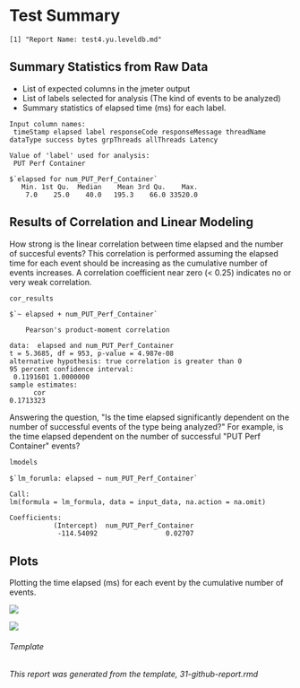 Test Summary
================

    [1] "Report Name: test4.yu.leveldb.md"

Summary Statistics from Raw Data
--------------------------------

-   List of expected columns in the jmeter output
-   List of labels selected for analysis (The kind of events to be analyzed)
-   Summary statistics of elapsed time (ms) for each label.

<!-- -->

    Input column names:
     timeStamp elapsed label responseCode responseMessage threadName dataType success bytes grpThreads allThreads Latency

    Value of 'label' used for analysis:
     PUT Perf Container

    $`elapsed for num_PUT_Perf_Container`
       Min. 1st Qu.  Median    Mean 3rd Qu.    Max. 
        7.0    25.0    40.0   195.3    66.0 33520.0 

Results of Correlation and Linear Modeling
------------------------------------------

How strong is the linear correlation between time elapsed and the number of succesful events? This correlation is performed assuming the elapsed time for each event should be increasing as the cumulative number of events increases. A correlation coefficient near zero (&lt; 0.25) indicates no or very weak correlation.

``` r
cor_results
```

    $`~ elapsed + num_PUT_Perf_Container`

        Pearson's product-moment correlation

    data:  elapsed and num_PUT_Perf_Container
    t = 5.3685, df = 953, p-value = 4.987e-08
    alternative hypothesis: true correlation is greater than 0
    95 percent confidence interval:
     0.1191601 1.0000000
    sample estimates:
          cor 
    0.1713323 

Answering the question, "Is the time elapsed significantly dependent on the number of successful events of the type being analyzed?" For example, is the time elapsed dependent on the number of successful "PUT Perf Container" events?

``` r
lmodels
```

    $`lm_forumla: elapsed ~ num_PUT_Perf_Container`

    Call:
    lm(formula = lm_formula, data = input_data, na.action = na.omit)

    Coefficients:
               (Intercept)  num_PUT_Perf_Container  
                -114.54092                 0.02707  

Plots
-----

Plotting the time elapsed (ms) for each event by the cumulative number of events.

![](/home/grosscol/workspace/fcrepo_perf_analysis/build/test4.yu.leveldb_files/figure-markdown_github/bin_plots-1.png)

![](/home/grosscol/workspace/fcrepo_perf_analysis/build/test4.yu.leveldb_files/figure-markdown_github/dot_plots-1.png)

###### Template

*This report was generated from the template, 31-github-report.rmd*
